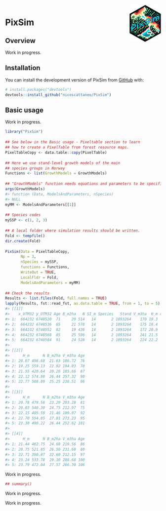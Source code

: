 
<!-- README.md is generated from README.Rmd. Please edit that file -->
<!-- badges: start -->
<!-- badges: end -->

<img src="inst/extdata/logo.png" align="right" width="20%" />

# PixSim

## Overview

Work in progress.

## Installation

You can install the development version of PixSim from
[GitHub](https://github.com/) with:

``` r
# install.packages("devtools")
devtools::install_github("nicoscattaneo/PixSim")
```

## Basic usage

Work in progress.

``` r
library("PixSim")

## See below in the Basic usage - Pixeltable section to learn 
## how to create a PixelTable from forest resource maps.
PixelTableCopy <- data.table::copy(PixelTable)

## Here we use stand-level growth models of the main 
## species groups in Norway
Functions <- list(GrowthModels = GrowthModels)

## "GrowthModels" function needs equations and parameters to be specified.
args(GrowthModels)
#> function (Data, ModelsAndParameters, nSpecies) 
#> NULL
myMM <- ModelsAndParameters[[1]]

## Species codes
mySSP <- c(1, 2, 3)

## A local folder where simulation results should be written.
Fold <- tempfile()
dir.create(Fold)

PixSim(Data = PixelTableCopy,
       Np = 3,
       nSpecies = mySSP,
       functions = Functions,
       WriteOut = TRUE,
       LocalFldr = Fold,
       ModelsAndParameters = myMM)

## Check the results
Results <- list.files(Fold, full.names = TRUE)
lapply(Results, fst::read_fst, as.data.table = TRUE, from = 1, to = 5)
#> [[1]]
#>    x_UTM32 y_UTM32 Age B_m2ha   N SI_m Species   Stand V_m3ha  H_m code
#> 1:  664232 6748520  71     20 514   14       2 1093264    170 19.3    1
#> 2:  664232 6748536  65     21 578   14       2 1093264    175 18.4    1
#> 3:  664232 6748552  82     19 436   14       2 1093264    172 20.9    1
#> 4:  664232 6748568  85     25 596   14       2 1093264    241 21.5    1
#> 5:  664232 6748584  91     24 528   14       2 1093264    224 22.2    1
#> 
#> [[2]]
#>      H_m      N B_m2ha V_m3ha Age
#> 1: 20.07 496.68  21.63 186.72  76
#> 2: 19.25 559.13  22.92 194.03  70
#> 3: 21.55 420.64  20.26 185.66  87
#> 4: 22.12 574.80  26.44 257.32  90
#> 5: 22.77 508.89  25.25 238.51  96
#> 
#> [[3]]
#>      H_m      N B_m2ha V_m3ha Age
#> 1: 20.78 479.58  23.20 203.28  81
#> 2: 20.03 540.39  24.75 212.97  75
#> 3: 22.15 405.59  21.46 199.07  92
#> 4: 22.70 554.05  27.81 273.23  95
#> 5: 23.30 490.22  26.44 252.62 101
#> 
#> [[4]]
#>      H_m      N B_m2ha V_m3ha Age
#> 1: 21.44 462.75  24.68 219.56  86
#> 2: 20.75 521.85  26.50 231.68  80
#> 3: 22.71 390.87  22.60 212.15  97
#> 4: 23.24 533.78  29.10 288.68 100
#> 5: 23.79 472.04  27.57 266.30 106
```

Work in progress.

``` r
## summary()
```

Work in progress.

Work in progress.
